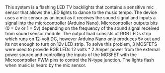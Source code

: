 
This system is a flashing LED TV backlights that contains a sensitive mic sensor that allows the LED lights to dance to the music tempo. 
The device uses a mic sensor as an input as it receives the sound signal and inputs a signal into the microcontroller (Arduino Nano). 
Microcontroller outputs bits (0 = 0v or 1 = 5v) depending on the frequency of the sound signal received from sound sensor module. 
The output load consists of RGB LEDs strip which runs on 12-volt DC, however Arduino Nano only produces 5v out and its not enough to turn on 12v LED strip. 
To solve this problem, 3 MOSFETS were used to provide RGB LEDs 12 volts * 2 Amper power from the external power source and controlling the inputs of the MOSFET with the Microcontroller PWM pins to control the N-type junction. 
The lights flash when music is heard by the mic sensor.
